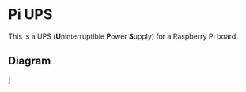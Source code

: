# Pi UPS

This is a UPS (**U**ninterruptible **P**ower **S**upply) for a Raspberry Pi board.

## Diagram

[!](diagram.png)
